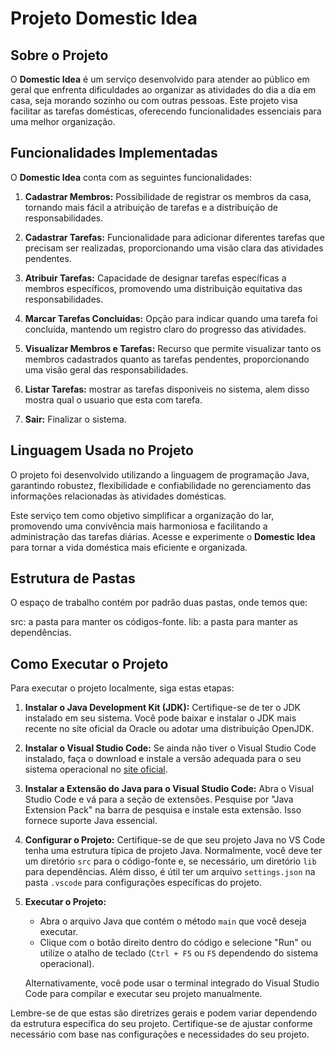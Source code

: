 # Projeto Domestic Idea

## Sobre o Projeto

O **Domestic Idea** é um serviço desenvolvido para atender ao público em geral que enfrenta dificuldades ao organizar as atividades do dia a dia em casa, seja morando sozinho ou com outras pessoas. Este projeto visa facilitar as tarefas domésticas, oferecendo funcionalidades essenciais para uma melhor organização.

## Funcionalidades Implementadas

O **Domestic Idea** conta com as seguintes funcionalidades:

1. **Cadastrar Membros:** Possibilidade de registrar os membros da casa, tornando mais fácil a atribuição de tarefas e a distribuição de responsabilidades.

2. **Cadastrar Tarefas:** Funcionalidade para adicionar diferentes tarefas que precisam ser realizadas, proporcionando uma visão clara das atividades pendentes.

3. **Atribuir Tarefas:** Capacidade de designar tarefas específicas a membros específicos, promovendo uma distribuição equitativa das responsabilidades.

4. **Marcar Tarefas Concluídas:** Opção para indicar quando uma tarefa foi concluída, mantendo um registro claro do progresso das atividades.

5. **Visualizar Membros e Tarefas:** Recurso que permite visualizar tanto os membros cadastrados quanto as tarefas pendentes, proporcionando uma visão geral das responsabilidades.

6. **Listar Tarefas:** mostrar as tarefas disponiveis no sistema, alem disso mostra qual o usuario que esta com tarefa.

7. **Sair:** Finalizar o sistema.

## Linguagem Usada no Projeto

O projeto foi desenvolvido utilizando a linguagem de programação Java, garantindo robustez, flexibilidade e confiabilidade no gerenciamento das informações relacionadas às atividades domésticas.

Este serviço tem como objetivo simplificar a organização do lar, promovendo uma convivência mais harmoniosa e facilitando a administração das tarefas diárias. Acesse e experimente o **Domestic Idea** para tornar a vida doméstica mais eficiente e organizada.

## Estrutura de Pastas

O espaço de trabalho contém por padrão duas pastas, onde temos que:

src: a pasta para manter os códigos-fonte.
lib: a pasta para manter as dependências.

## Como Executar o Projeto

Para executar o projeto localmente, siga estas etapas:

1. **Instalar o Java Development Kit (JDK):**
   Certifique-se de ter o JDK instalado em seu sistema. Você pode baixar e instalar o JDK mais recente no site oficial da Oracle ou adotar uma distribuição OpenJDK.

2. **Instalar o Visual Studio Code:**
   Se ainda não tiver o Visual Studio Code instalado, faça o download e instale a versão adequada para o seu sistema operacional no [site oficial](https://code.visualstudio.com/).

3. **Instalar a Extensão do Java para o Visual Studio Code:**
   Abra o Visual Studio Code e vá para a seção de extensões. Pesquise por "Java Extension Pack" na barra de pesquisa e instale esta extensão. Isso fornece suporte Java essencial.

4. **Configurar o Projeto:**
   Certifique-se de que seu projeto Java no VS Code tenha uma estrutura típica de projeto Java. Normalmente, você deve ter um diretório `src` para o código-fonte e, se necessário, um diretório `lib` para dependências. Além disso, é útil ter um arquivo `settings.json` na pasta `.vscode` para configurações específicas do projeto.

5. **Executar o Projeto:**
   - Abra o arquivo Java que contém o método `main` que você deseja executar.
   - Clique com o botão direito dentro do código e selecione "Run" ou utilize o atalho de teclado (`Ctrl + F5` ou `F5` dependendo do sistema operacional).

   Alternativamente, você pode usar o terminal integrado do Visual Studio Code para compilar e executar seu projeto manualmente.

Lembre-se de que estas são diretrizes gerais e podem variar dependendo da estrutura específica do seu projeto. Certifique-se de ajustar conforme necessário com base nas configurações e necessidades do seu projeto.
